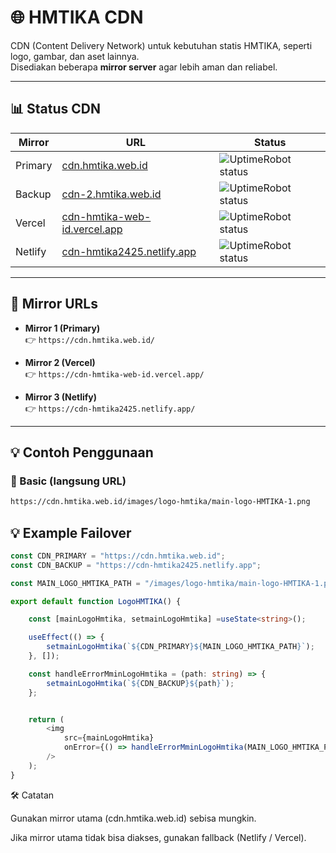 # 🌐 HMTIKA CDN

CDN (Content Delivery Network) untuk kebutuhan statis HMTIKA, seperti logo, gambar, dan aset lainnya.  
Disediakan beberapa **mirror server** agar lebih aman dan reliabel.

---

## 📊 Status CDN

| Mirror  | URL | Status |
|---------|-----|--------|
| Primary | [cdn.hmtika.web.id](https://cdn.hmtika.web.id/) | ![UptimeRobot status](https://img.shields.io/uptimerobot/status/m801203496-9a66cb47d5749fea9c3c0b70) |
| Backup  | [cdn-2.hmtika.web.id](https://cdn-2.hmtika.web.id) | ![UptimeRobot status](https://img.shields.io/uptimerobot/status/m801446466-27d347e7ab0e984e10197dc1) |
| Vercel  | [cdn-hmtika-web-id.vercel.app](https://cdn-hmtika-web-id.vercel.app/) | ![UptimeRobot status](https://img.shields.io/uptimerobot/status/m801203600-eb846403205e1512fbfe0763) |
| Netlify | [cdn-hmtika2425.netlify.app](https://cdn-hmtika2425.netlify.app/) | ![UptimeRobot status](https://img.shields.io/uptimerobot/status/m801203496-9a66cb47d5749fea9c3c0b70) |



---

## 🚀 Mirror URLs

- **Mirror 1 (Primary)**  
  👉 `https://cdn.hmtika.web.id/`

- **Mirror 2 (Vercel)**  
  👉 `https://cdn-hmtika-web-id.vercel.app/`

- **Mirror 3 (Netlify)**  
  👉 `https://cdn-hmtika2425.netlify.app/`

---

## 💡 Contoh Penggunaan

### 🔹 Basic (langsung URL)
```txt
https://cdn.hmtika.web.id/images/logo-hmtika/main-logo-HMTIKA-1.png
```

## 💡 Example Failover

```ts
const CDN_PRIMARY = "https://cdn.hmtika.web.id";
const CDN_BACKUP = "https://cdn-hmtika2425.netlify.app";

const MAIN_LOGO_HMTIKA_PATH = "/images/logo-hmtika/main-logo-HMTIKA-1.png";

export default function LogoHMTIKA() {

    const [mainLogoHmtika, setmainLogoHmtika] =useState<string>();

    useEffect(() => {
        setmainLogoHmtika(`${CDN_PRIMARY}${MAIN_LOGO_HMTIKA_PATH}`);
    }, []);

    const handleErrorMminLogoHmtika = (path: string) => {
        setmainLogoHmtika(`${CDN_BACKUP}${path}`);
    };


    return (
        <img
            src={mainLogoHmtika}
            onError={() => handleErrorMminLogoHmtika(MAIN_LOGO_HMTIKA_PATH)}
        />
    );
}

```

🛠️ Catatan

Gunakan mirror utama (cdn.hmtika.web.id) sebisa mungkin.

Jika mirror utama tidak bisa diakses, gunakan fallback (Netlify / Vercel).
